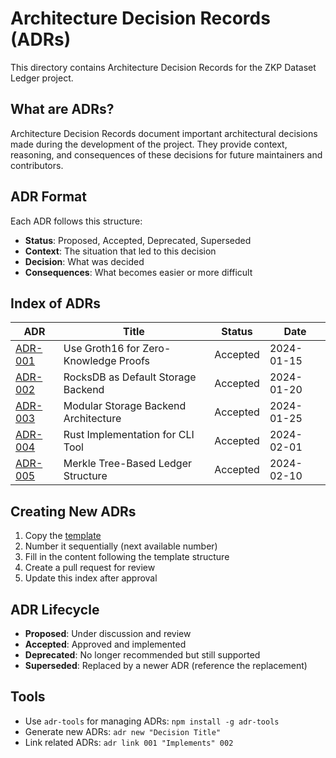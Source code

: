 # Architecture Decision Records (ADRs)

This directory contains Architecture Decision Records for the ZKP Dataset Ledger project.

## What are ADRs?

Architecture Decision Records document important architectural decisions made during the development of the project. They provide context, reasoning, and consequences of these decisions for future maintainers and contributors.

## ADR Format

Each ADR follows this structure:
- **Status**: Proposed, Accepted, Deprecated, Superseded
- **Context**: The situation that led to this decision
- **Decision**: What was decided
- **Consequences**: What becomes easier or more difficult

## Index of ADRs

| ADR | Title | Status | Date |
|-----|-------|--------|------|
| [ADR-001](001-use-groth16-for-zk-proofs.md) | Use Groth16 for Zero-Knowledge Proofs | Accepted | 2024-01-15 |
| [ADR-002](002-rocksdb-default-storage.md) | RocksDB as Default Storage Backend | Accepted | 2024-01-20 |
| [ADR-003](003-modular-storage-backends.md) | Modular Storage Backend Architecture | Accepted | 2024-01-25 |
| [ADR-004](004-rust-cli-implementation.md) | Rust Implementation for CLI Tool | Accepted | 2024-02-01 |
| [ADR-005](005-merkle-tree-ledger-structure.md) | Merkle Tree-Based Ledger Structure | Accepted | 2024-02-10 |

## Creating New ADRs

1. Copy the [template](000-template.md)
2. Number it sequentially (next available number)
3. Fill in the content following the template structure
4. Create a pull request for review
5. Update this index after approval

## ADR Lifecycle

- **Proposed**: Under discussion and review
- **Accepted**: Approved and implemented
- **Deprecated**: No longer recommended but still supported
- **Superseded**: Replaced by a newer ADR (reference the replacement)

## Tools

- Use `adr-tools` for managing ADRs: `npm install -g adr-tools`
- Generate new ADRs: `adr new "Decision Title"`
- Link related ADRs: `adr link 001 "Implements" 002`